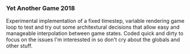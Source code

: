 ### Yet Another Game 2018

Experimental implementation of a fixed timestep, variable rendering game loop to test and try out some architextural decisions that allow easy and manageable interpolation between game states.
Coded quick and dirty to focus on the issues I'm interessted in so don't cry about the globals and other stuff.
